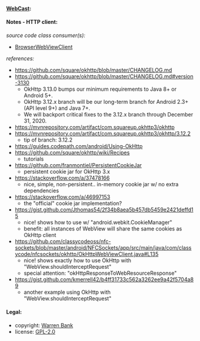 #### [WebCast](https://github.com/warren-bank/Android-WebCast/tree/03-webcast-okhttp):

#### Notes - HTTP client:

_source code class consumer(s):_

* [BrowserWebViewClient](src/main/java/com/github/warren_bank/webcast/webview/BrowserWebViewClient.java)

_references:_

* https://github.com/square/okhttp/blob/master/CHANGELOG.md
* https://github.com/square/okhttp/blob/master/CHANGELOG.md#version-3130
  * OkHttp 3.13.0 bumps our minimum requirements to Java 8+ or Android 5+.
  * OkHttp 3.12.x branch will be our long-term branch for Android 2.3+ (API level 9+) and Java 7+.
  * We will backport critical fixes to the 3.12.x branch through December 31, 2020.
* https://mvnrepository.com/artifact/com.squareup.okhttp3/okhttp
* https://mvnrepository.com/artifact/com.squareup.okhttp3/okhttp/3.12.2
  * tip of branch: 3.12.2
* https://guides.codepath.com/android/Using-OkHttp
* https://github.com/square/okhttp/wiki/Recipes
  * tutorials
* https://github.com/franmontiel/PersistentCookieJar
  * persistent cookie jar for OkHttp 3.x
* https://stackoverflow.com/a/37478166
  * nice, simple, non-persistent.. in-memory cookie jar w/ no extra dependencies
* https://stackoverflow.com/a/46997153
  * the "official" cookie jar implementation?
* https://gist.github.com/Jthomas54/2f34b8aea5b457db5459e2421deffd15
  * nice! shows how to use w/ "android.webkit.CookieManager"
  * benefit: all instances of WebView will share the same cookies as OkHttp client
* https://github.com/classycodeoss/nfc-sockets/blob/master/android/NFCSockets/app/src/main/java/com/classycode/nfcsockets/okhttp/OkHttpWebViewClient.java#L135
  * nice! shows exactly how to use OkHttp with "WebView.shouldInterceptRequest"
  * special attention: "okHttpResponseToWebResourceResponse"
* https://gist.github.com/kmerrell42/b4ff31733c562a3262ee9a42f5704a89
  * another example using OkHttp with "WebView.shouldInterceptRequest"

#### Legal:

* copyright: [Warren Bank](https://github.com/warren-bank)
* license: [GPL-2.0](https://www.gnu.org/licenses/old-licenses/gpl-2.0.txt)
